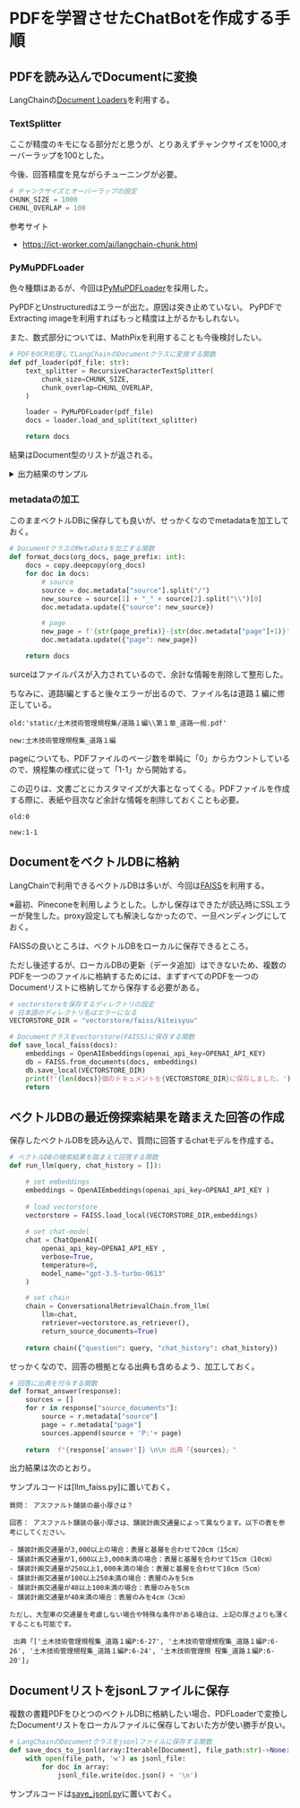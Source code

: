 # PDFを学習させたChatBotを作成する手順

## PDFを読み込んでDocumentに変換

LangChainの[Document Loaders](https://python.langchain.com/docs/modules/data_connection/document_loaders/pdf)を利用する。


### TextSplitter

ここが精度のキモになる部分だと思うが、とりあえずチャンクサイズを1000,オーバーラップを100とした。

今後、回答精度を見ながらチューニングが必要。

```python
# チャンクサイズとオーバーラップの設定
CHUNK_SIZE = 1000
CHUNL_OVERLAP = 100
```

参考サイト
- https://ict-worker.com/ai/langchain-chunk.html

### PyMuPDFLoader

色々種類はあるが、今回は[PyMuPDFLoader](https://python.langchain.com/docs/modules/data_connection/document_loaders/pdf#using-pymupdf)を採用した。

PyPDFとUnstructuredはエラーが出た。原因は突き止めていない。
PyPDFでExtracting imageを利用すればもっと精度は上がるかもしれない。

また、数式部分については、MathPixを利用することも今後検討したい。

```python
# PDFをOCR処理してLangChainのDocumentクラスに変換する関数
def pdf_loader(pdf_file: str):
    text_splitter = RecursiveCharacterTextSplitter(
        chunk_size=CHUNK_SIZE,
        chunk_overlap=CHUNL_OVERLAP,
    )

    loader = PyMuPDFLoader(pdf_file)
    docs = loader.load_and_split(text_splitter)

    return docs

```

結果はDocument型のリストが返される。

<details>
  <summary>出力結果のサンプル</summary>

```
page_content='1-1 \n第１章 道路一般 \n \n第１節 設計一般（標準） \n この土木技術管理規程集は兵庫県管内の道路設計に適用する。ただし、各
設計は法令、通達、示方\n書類が全てに優先するので、示方書類の改訂、新しい通達等により内容が規程集と異なった場合は規\n程集の内容を読み変 えること。また、内容の解釈に関する疑問点は、その都度、主管課に問い合わせ\nること。  \n \n表１－１－１ 示方書等の名称 \n示 方 書・指 針 \n発 刊 年 月 \n発  刊  者 \n道路構造令の解説と運用 \n平成２７年 ６月 \n日本道路協会 \n設計便覧 第3編 道路編 \n平成２４年 ４月 \n近畿地方整備局 \n積雪寒冷特別地域における道路交通確保に関す\nる特別措置法（略称：雪寒法） \n昭和３１年 ４月 \n \n平面交差の計画と設計―基礎編― \n平成３０年 １２月 \n交通工学研究会 \n改訂平面交差の計画と設計―応用編― \n平成１９年 １１月 \n〃 \n防護柵の設置基準・同解説 \n平成２８年 １２月 \n日本道路協会 \n車両用防護柵標準仕様・同解説 \n平成１６年 ３月 \n〃 \nクロソイドポケットブック \n昭和４９年 ８月 \n〃 \nラウンドアバウトマニュアル \n平成２８年 ４月  \n交通工学研究会 \n道路土工構造物技術基準・同解説 \n平成２９年 ４月 \n日本道路協会 \n（注記）地域高規格道路等の自動車専用道路については、上記の他「設計要領第一集～第四集」\n(日本道路公団)及び「高規格幹線道路幾何構造基準（案）」 （平成元年 9 月 28 日建設省\n道路局企画課）による。 \n \n \n \n \n \n \n \n \n \n \n \n \n \n \n \n \n \n近畿地方整備局 \n設計便覧（案 ） \n第３編 道路編 \n第１章 道路一般 \np1-1' metadata={'source': 'static/土木技術管理規程集/道路１編\\第１章_道路一般.pdf', 'file_path': 'static/土木技術管理規程集/道路１編\\第１章_道路一般.pdf', 'page': 0, 'total_pages': 73, 'format': 'PDF 1.6', 'title': '土木技術管理 規程集', 'author': 'PC-9800ﾕｰｻﾞ', 'subject': '', 'keywords': '', 'creator': 'Microsoft® Word 2013', 'producer': 'Adobe Acrobat 10.0 Paper Capture Plug-in', 'creationDate': "D:20230422100439+09'00'", 'modDate': "D:20240121135000+09'00'", 'trapped': ''}
  ```
</details>

### metadataの加工

このままベクトルDBに保存しても良いが、せっかくなのでmetadataを加工しておく。

```python
# DocumentクラスのMetaDataを加工する関数
def format_docs(org_docs, page_prefix: int):
    docs = copy.deepcopy(org_docs)
    for doc in docs:
        # source
        source = doc.metadata["source"].split("/")
        new_source = source[1] + "_" + source[2].split("\\")[0]
        doc.metadata.update({"source": new_source})

        # page
        new_page = f'{str(page_prefix)}-{str(doc.metadata["page"]+1)}'
        doc.metadata.update({"page": new_page})

    return docs
```

surceはファイルパスが入力されているので、余計な情報を削除して整形した。

ちなみに、道路Ⅰ編とすると後々エラーが出るので、ファイル名は道路１編に修正している。

```
old:'static/土木技術管理規程集/道路１編\\第１章_道路一般.pdf'

new:土木技術管理規程集_道路１編
```

pageについても、PDFファイルのページ数を単純に「0」からカウントしているので、規程集の様式に従って「1-1」から開始する。

この辺りは、文書ごとにカスタマイズが大事となってくる。PDFファイルを作成する際に、表紙や目次など余計な情報を削除しておくことも必要。
```
old:0

new:1-1
```

## DocumentをベクトルDBに格納

LangChainで利用できるベクトルDBは多いが、今回は[FAISS](https://python.langchain.com/docs/integrations/vectorstores/faiss)を利用する。

※最初、Pineconeを利用しようとした。しかし保存はできたが読込時にSSLエラーが発生した。proxy設定しても解決しなかったので、一旦ペンディングにしておく。

FAISSの良いところは、ベクトルDBをローカルに保存できるところ。

ただし後述するが、ローカルDBの更新（データ追加）はできないため、複数のPDFを一つのファイルに格納するためには、まずすべてのPDFを一つのDocumentリストに格納してから保存する必要がある。

```python
# vectorstoreを保存するディレクトリの設定
# 日本語のディレクトリ名はエラーになる
VECTORSTORE_DIR = "vectorstore/faiss/kiteisyuu"

# Documentクラスをvectorstore(FAISS)に保存する関数
def save_local_faiss(docs):
    embeddings = OpenAIEmbeddings(openai_api_key=OPENAI_API_KEY)
    db = FAISS.from_documents(docs, embeddings)
    db.save_local(VECTORSTORE_DIR)
    print(f'{len(docs)}個のドキュメントを{VECTORSTORE_DIR}に保存しました。')
    return 

```

## ベクトルDBの最近傍探索結果を踏まえた回答の作成

保存したベクトルDBを読み込んで、質問に回答するchatモデルを作成する。

```python
# ベクトルDBの検索結果を踏まえて回答する関数
def run_llm(query, chat_history = []):

    # set embeddings
    embeddings = OpenAIEmbeddings(openai_api_key=OPENAI_API_KEY )
    
    # load vectorstore
    vectorstore = FAISS.load_local(VECTORSTORE_DIR,embeddings)
    
    # set chat-model
    chat = ChatOpenAI(
        openai_api_key=OPENAI_API_KEY ,
        verbose=True,
        temperature=0,
        model_name="gpt-3.5-turbo-0613"
    )

    # set chain
    chain = ConversationalRetrievalChain.from_llm(
        llm=chat,
        retriever=vectorstore.as_retriever(), 
        return_source_documents=True)
    
    return chain({"question": query, "chat_history": chat_history})

```

せっかくなので、回答の根拠となる出典も含めるよう、加工しておく。

```python
# 回答に出典を付与する関数
def format_answer(response):
    sources = []
    for r in response["source_documents"]:
        source = r.metadata["source"]
        page = r.metadata["page"]
        sources.append(source + 'P:'+ page)
    
    return  f"{response['answer']} \n\n 出典「{sources}」"
```

出力結果は次のとおり。

サンプルコードは[llm_faiss.py]に置いておく。

```
質問： アスファルト舗装の最小厚さは？

回答： アスファルト舗装の最小厚さは、舗装計画交通量によって異なります。以下の表を参考にしてください。

- 舗装計画交通量が3,000以上の場合：表層と基層を合わせて20cm（15cm）
- 舗装計画交通量が1,000以上3,000未満の場合：表層と基層を合わせて15cm（10cm）
- 舗装計画交通量が250以上1,000未満の場合：表層と基層を合わせて10cm（5cm）
- 舗装計画交通量が100以上250未満の場合：表層のみを5cm
- 舗装計画交通量が40以上100未満の場合：表層のみを5cm
- 舗装計画交通量が40未満の場合：表層のみを4cm（3cm）

ただし、大型車の交通量を考慮しない場合や特殊な条件がある場合は、上記の厚さよりも薄くすることも可能です。

 出典「['土木技術管理規程集_道路１編P:6-27', '土木技術管理規程集_道路１編P:6-26', '土木技術管理規程集_道路１編P:6-24', '土木技術管理規 程集_道路１編P:6-20']」
 ```

 ## DocumentリストをjsonLファイルに保存

 複数の書籍PDFをひとつのベクトルDBに格納したい場合、PDFLoaderで変換したDocumentリストをローカルファイルに保存しておいた方が使い勝手が良い。

```python
# LangChainのDocumentクラスをjsonlファイルに保存する関数
def save_docs_to_jsonl(array:Iterable[Document], file_path:str)->None:
    with open(file_path, 'w') as jsonl_file:
        for doc in array:
            jsonl_file.write(doc.json() + '\n')
```

サンプルコードは[save_jsonl.py](/%E5%9C%9F%E6%9C%A8%E6%8A%80%E8%A1%93%E7%AE%A1%E7%90%86%E8%A6%8F%E7%A8%8B%E9%9B%86/%E9%81%93%E8%B7%AF%EF%BC%91%E7%B7%A8/save_jsonl.py)に置いておく。

